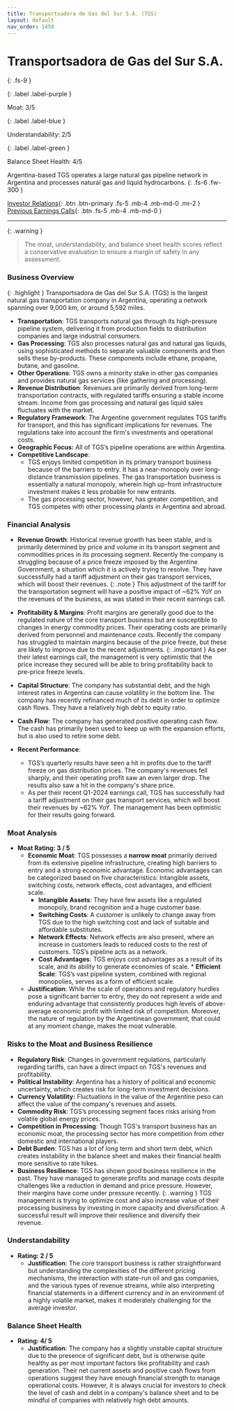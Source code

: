 ```yaml
---
title: Transportsadora de Gas del Sur S.A. (TGS)
layout: default
nav_order: 1450
---
```


# Transportsadora de Gas del Sur S.A.
{: .fs-9 }

{: .label .label-purple }

Moat: 3/5

{: .label .label-blue }

Understandability: 2/5

{: .label .label-green }

Balance Sheet Health: 4/5

Argentina-based TGS operates a large natural gas pipeline network in Argentina and processes natural gas and liquid hydrocarbons.
{: .fs-6 .fw-300 }

[Investor Relations](https://www.google.com/search?q=TGS+investor+relations){: .btn .btn-primary .fs-5 .mb-4 .mb-md-0 .mr-2 }
[Previous Earnings Calls](https://discountingcashflows.com/company/TGS/transcripts/){: .btn .fs-5 .mb-4 .mb-md-0 }

---

{: .warning }
>The moat, understandability, and balance sheet health scores reflect a conservative evaluation to ensure a margin of safety in any assessment.



### Business Overview

{: .highlight }
Transportsadora de Gas del Sur S.A. (TGS) is the largest natural gas transportation company in Argentina, operating a network spanning over 9,000 km, or around 5,592 miles.
*   **Transportation**: TGS transports natural gas through its high-pressure pipeline system, delivering it from production fields to distribution companies and large industrial consumers.
*  **Gas Processing**: TGS also processes natural gas and natural gas liquids, using sophisticated methods to separate valuable components and then sells these by-products. These components include ethane, propane, butane, and gasoline.
*  **Other Operations**: TGS owns a minority stake in other gas companies and provides natural gas services (like gathering and processing).
*  **Revenue Distribution**: Revenues are primarily derived from long-term transportation contracts, with regulated tariffs ensuring a stable income stream. Income from gas processing and natural gas liquid sales fluctuates with the market.
* **Regulatory Framework**: The Argentine government regulates TGS tariffs for transport, and this has significant implications for revenues. The regulations take into account the firm's investments and operational costs.
*  **Geographic Focus:** All of TGS’s pipeline operations are within Argentina.
* **Competitive Landscape**:
    *  TGS enjoys limited competition in its primary transport business because of the barriers to entry. It has a near-monopoly over long-distance transmission pipelines. The gas transportation business is essentially a natural monopoly, wherein high up-front infrastructure investment makes it less probable for new entrants. 
    *   The gas processing sector, however, has greater competition, and TGS competes with other processing plants in Argentina and abroad.

### Financial Analysis

*   **Revenue Growth**: Historical revenue growth has been stable, and is primarily determined by price and volume in its transport segment and commodities prices in its processing segment. Recently the company is struggling because of a price freeze imposed by the Argentine Government, a situation which it is actively trying to resolve. They have successfully had a tariff adjustment on their gas transport services, which will boost their revenues.
{: .note }
This adjustment of the tariff for the transportation segment will have a positive impact of ~62% YoY on the revenues of the business, as was stated in their recent earnings call.

*   **Profitability & Margins**: Profit margins are generally good due to the regulated nature of the core transport business but are susceptible to changes in energy commodity prices. Their operating costs are primarily derived from personnel and maintenance costs. Recently the company has struggled to maintain margins because of the price freeze, but these are likely to improve due to the recent adjustments.
{: .important }
As per their latest earnings call, the management is very optimistic that the price increase they secured will be able to bring profitability back to pre-price freeze levels.
*   **Capital Structure**: The company has substantial debt, and the high interest rates in Argentina can cause volatility in the bottom line. The company has recently refinanced much of its debt in order to optimize cash flows. They have a relatively high debt to equity ratio. 
*   **Cash Flow**: The company has generated positive operating cash flow. The cash has primarily been used to keep up with the expansion efforts, but is also used to retire some debt.
*  **Recent Performance**:
    * TGS’s quarterly results have seen a hit in profits due to the tariff freeze on gas distribution prices. The company's revenues fell sharply, and their operating profit saw an even larger drop. The results also saw a hit in the company's share price.
    * As per their recent Q1-2024 earnings call, TGS has successfully had a tariff adjustment on their gas transport services, which will boost their revenues by ~62% YoY. The management has been optimistic for their results going forward.

### Moat Analysis
*  **Moat Rating: 3 / 5**
    *   **Economic Moat**: TGS possesses a **narrow moat** primarily derived from its extensive pipeline infrastructure, creating high barriers to entry and a strong economic advantage. Economic advantages can be categorized based on five characteristics: Intangible assets, switching costs, network effects, cost advantages, and efficient scale. 
        *   **Intangible Assets**: They have few assets like a regulated monopoly, brand recognition and a huge customer base.
        *   **Switching Costs**: A customer is unlikely to change away from TGS due to the high switching cost and lack of suitable and affordable substitutes.
        *   **Network Effects**: Network effects are also present, where an increase in customers leads to reduced costs to the rest of customers. TGS’s pipeline acts as a network.
        *   **Cost Advantages**: TGS enjoys cost advantages as a result of its scale, and its ability to generate economies of scale.
       *   **Efficient Scale**: TGS’s vast pipeline system, combined with regional monopolies, serves as a form of efficient scale.
    *   **Justification**: While the scale of operations and regulatory hurdles pose a significant barrier to entry, they do not represent a wide and enduring advantage that consistently produces high levels of above-average economic profit with limited risk of competition. Moreover, the nature of regulation by the Argentinean government, that could at any moment change, makes the moat vulnerable.

### Risks to the Moat and Business Resilience

*   **Regulatory Risk**: Changes in government regulations, particularly regarding tariffs, can have a direct impact on TGS's revenues and profitability. 
*  **Political Instability**: Argentina has a history of political and economic uncertainty, which creates risk for long-term investment decisions.
*  **Currency Volatility:** Fluctuations in the value of the Argentine peso can affect the value of the company's revenues and assets.
* **Commodity Risk**: TGS’s processing segment faces risks arising from volatile global energy prices.
*   **Competition in Processing**: Though TGS's transport business has an economic moat, the processing sector has more competition from other domestic and international players.
*   **Debt Burden**: TGS has a lot of long term and short term debt, which creates instability in the balance sheet and makes their financial health more sensitive to rate hikes.
*   **Business Resilience**: TGS has shown good business resilience in the past. They have managed to generate profits and manage costs despite challenges like a reduction in demand and price pressure. However, their margins have come under pressure recently.
{: .warning }
TGS management is trying to optimize cost and also increase value of their processing business by investing in more capacity and diversification. A successful result will improve their resilience and diversify their revenue.

### Understandability
*   **Rating: 2 / 5**
    *   **Justification**: The core transport business is rather straightforward but understanding the complexities of the different pricing mechanisms, the interaction with state-run oil and gas companies, and the various types of revenue streams, while also interpreting financial statements in a different currency and in an environment of a highly volatile market, makes it moderately challenging for the average investor.

### Balance Sheet Health
* **Rating: 4/ 5**
   *  **Justification**: The company has a slightly unstable capital structure due to the presence of significant debt, but is otherwise quite healthy as per most important factors like profitability and cash generation. Their net current assets and positive cash flows from operations suggest they have enough financial strength to manage operational costs. However, it is always crucial for investors to check the level of cash and debt in a company's balance sheet and to be mindful of companies with relatively high debt amounts.
